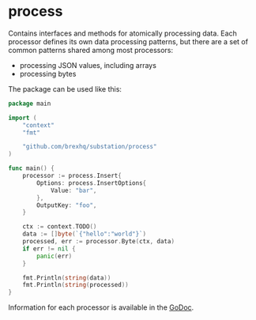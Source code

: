# process
Contains interfaces and methods for atomically processing data. Each processor defines its own data processing patterns, but there are a set of common patterns shared among most processors:
- processing JSON values, including arrays
- processing bytes

The package can be used like this:
```go
package main

import (
	"context"
	"fmt"

	"github.com/brexhq/substation/process"
)

func main() {
	processor := process.Insert{
		Options: process.InsertOptions{
			Value: "bar",
		},
		OutputKey: "foo",
	}

	ctx := context.TODO()
	data := []byte(`{"hello":"world"}`)
	processed, err := processor.Byte(ctx, data)
	if err != nil {
		panic(err)
	}

	fmt.Println(string(data))
	fmt.Println(string(processed))
}
```

Information for each processor is available in the [GoDoc](https://pkg.go.dev/github.com/brexhq/substation/process).
